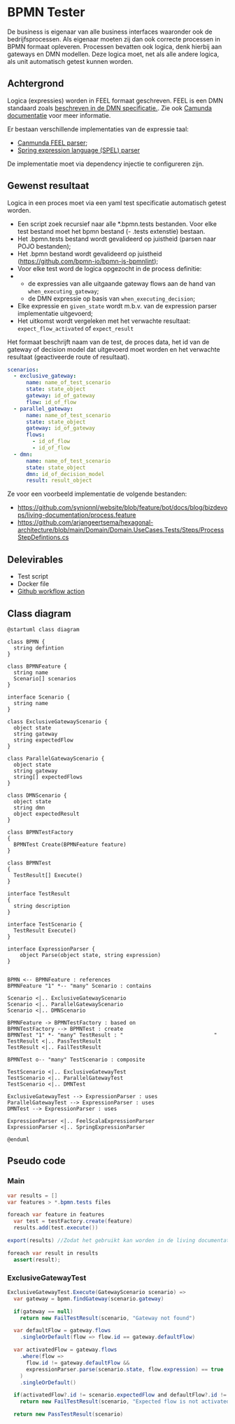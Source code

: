 # BPMN Tester

De business is eigenaar van alle business interfaces waaronder ook de bedrijfsprocessen. Als eigenaar moeten zij dan ook correcte processen in BPMN formaat opleveren. Processen bevatten ook logica, denk hierbij aan gateways en DMN modellen. Deze logica moet, net als alle andere logica, als unit automatisch getest kunnen worden.

## Achtergrond

Logica (expressies) worden in FEEL formaat geschreven. FEEL is een DMN standaard zoals [beschreven in de DMN specificatie.](https://www.omg.org/spec/DMN/). Zie ook [Camunda documentatie](https://docs.camunda.io/docs/reference/feel/what-is-feel/) voor meer informatie.

Er bestaan verschillende implementaties van de expressie taal:

* [Canmunda FEEL parser](https://camunda.github.io/feel-scala/);
* [Spring expression language (SPEL) parser](https://docs.spring.io/spring-framework/docs/3.0.x/reference/expressions.html)

De implementatie moet via dependency injectie te configureren zijn.

## Gewenst resultaat

Logica in een proces moet via een yaml test specificatie automatisch getest worden.

* Een script zoek recursief naar alle *.bpmn.tests bestanden. Voor elke test bestand moet het bpmn bestand (- .tests extenstie) bestaan.
* Het .bpmn.tests bestand wordt gevalideerd op juistheid (parsen naar POJO bestanden);
* Het .bpmn bestand wordt gevalideerd op juistheid (https://github.com/bpmn-io/bpmn-js-bpmnlint);
* Voor elke test word de logica opgezocht in de process definitie:
*   * de expressies van alle uitgaande gateway flows aan de hand van `when_executing_gateway`;
    * de DMN expressie op basis van `when_executing_decision`;
* Elke expressie en `given_state` wordt m.b.v. van de expression parser implementatie uitgevoerd;
* Het uitkomst wordt vergeleken met het verwachte resultaat: `expect_flow_activated` of `expect_result`

Het formaat beschrijft naam van de test, de proces data, het id van de gateway of decision model dat uitgevoerd moet worden en het verwachte resultaat (geactiveerde route of resultaat).

```yaml
scenarios:
  - exclusive_gateway:
      name: name_of_test_scenario 
      state: state_object    
      gateway: id_of_gateway
      flow: id_of_flow
  - parallel_gateway:
      name: name_of_test_scenario 
      state: state_object    
      gateway: id_of_gateway
      flows:
        - id_of_flow
        - id_of_flow
  - dmn:
      name: name_of_test_scenario 
      state: state_object    
      dmn: id_of_decision_model
      result: result_object
```

Ze voor een voorbeeld implementatie de volgende bestanden:

* https://github.com/synionnl/website/blob/feature/bot/docs/blog/bizdevops/living-documentation/process.feature
* https://github.com/arjangeertsema/hexagonal-architecture/blob/main/Domain/Domain.UseCases.Tests/Steps/ProcessStepDefintions.cs

## Delevirables

* Test script
* Docker file
* [Github workflow action](https://docs.github.com/en/actions/creating-actions/creating-a-docker-container-action)

## Class diagram

```plantuml
@startuml class diagram

class BPMN {
  string defintion
}

class BPMNFeature {
  string name
  Scenario[] scenarios
}

interface Scenario {
  string name
}

class ExclusiveGatewayScenario {
  object state
  string gateway
  string expectedFlow
}

class ParallelGatewayScenario {
  object state
  string gateway
  string[] expectedFlows
}

class DMNScenario {  
  object state
  string dmn
  object expectedResult
}

class BPMNTestFactory
{
  BPMNTest Create(BPMNFeature feature)
}

class BPMNTest
{
  TestResult[] Execute()
}

interface TestResult
{
  string description  
}

interface TestScenario {
  TestResult Execute()
}

interface ExpressionParser {
    object Parse(object state, string expression)
}


BPMN <-- BPMNFeature : references
BPMNFeature "1" *-- "many" Scenario : contains

Scenario <|.. ExclusiveGatewayScenario
Scenario <|.. ParallelGatewayScenario
Scenario <|.. DMNScenario

BPMNFeature -> BPMNTestFactory : based on
BPMNTestFactory --> BPMNTest : create
BPMNTest "1" *- "many" TestResult : "                             "
TestResult <|.. PassTestResult
TestResult <|.. FailTestResult

BPMNTest o-- "many" TestScenario : composite

TestScenario <|.. ExclusiveGatewayTest
TestScenario <|.. ParallelGatewayTest
TestScenario <|.. DMNTest

ExclusiveGatewayTest --> ExpressionParser : uses
ParallelGatewayTest --> ExpressionParser : uses
DMNTest --> ExpressionParser : uses

ExpressionParser <|.. FeelScalaExpressionParser
ExpressionParser <|.. SpringExpressionParser

@enduml
```

## Pseudo code

### Main

```java
var results = []
var features > *.bpmn.tests files

foreach var feature in features
  var test = testFactory.create(feature)    
  results.add(test.execute())

export(results) //Zodat het gebruikt kan worden in de living documentation pipeline].

foreach var result in results
  assert(result);
```

### ExclusiveGatewayTest

```java
ExclusiveGatewayTest.Execute(GatewayScenario scenario) =>
  var gateway = bpmn.findGateway(scenario.gateway)

  if(gateway == null)
    return new FailTestResult(scenario, "Gateway not found")

  var defaultFlow = gateway.flows
    .singleOrDefault(flow => flow.id == gateway.defaultFlow)

  var activatedFlow = gateway.flows
    .where(flow => 
      flow.id != gateway.defaultFlow && 
      expressionParser.parse(scenario.state, flow.expression) == true
    )
    .singleOrDefault()

  if(activatedFlow?.id != scenario.expectedFlow and defaultFlow?.id != scenario.expectedFlow)
    return new FailTestResult(scenario, "Expected flow is not activated")

  return new PassTestResult(scenario)
```